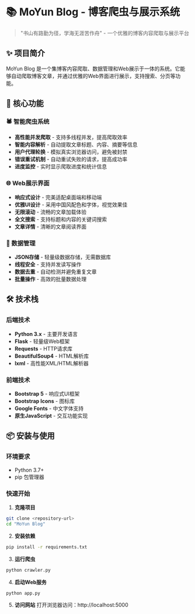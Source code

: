 # 📚 MoYun Blog - 博客爬虫与展示系统

> "书山有路勤为径，学海无涯苦作舟" - 一个优雅的博客内容爬取与展示平台

## ✨ 项目简介

MoYun Blog 是一个集博客内容爬取、数据管理和Web展示于一体的系统。它能够自动爬取博客文章，并通过优雅的Web界面进行展示，支持搜索、分页等功能。

## 🎯 核心功能

### 🕷️ 智能爬虫系统
- **高性能并发爬取** - 支持多线程并发，提高爬取效率
- **智能内容解析** - 自动提取文章标题、内容、摘要等信息
- **用户代理轮换** - 模拟真实浏览器访问，避免被封禁
- **错误重试机制** - 自动重试失败的请求，提高成功率
- **进度监控** - 实时显示爬取进度和统计信息

### 🌐 Web展示界面
- **响应式设计** - 完美适配桌面端和移动端
- **优雅UI设计** - 采用中国风配色和字体，视觉效果佳
- **无限滚动** - 流畅的文章加载体验
- **全文搜索** - 支持标题和内容的关键词搜索
- **文章详情** - 清晰的文章阅读界面

### 💾 数据管理
- **JSON存储** - 轻量级数据存储，无需数据库
- **线程安全** - 支持并发读写操作
- **数据去重** - 自动检测并避免重复文章
- **批量操作** - 高效的批量数据处理

## 🛠️ 技术栈

### 后端技术
- **Python 3.x** - 主要开发语言
- **Flask** - 轻量级Web框架
- **Requests** - HTTP请求库
- **BeautifulSoup4** - HTML解析库
- **lxml** - 高性能XML/HTML解析器

### 前端技术
- **Bootstrap 5** - 响应式UI框架
- **Bootstrap Icons** - 图标库
- **Google Fonts** - 中文字体支持
- **原生JavaScript** - 交互功能实现

## 📦 安装与使用

### 环境要求
- Python 3.7+
- pip 包管理器

### 快速开始

1. **克隆项目**
```bash
git clone <repository-url>
cd "MoYun Blog"
```

2. **安装依赖**
```bash
pip install -r requirements.txt
```

3. **运行爬虫**
```bash
python crawler.py
```

4. **启动Web服务**
```bash
python app.py
```

5. **访问网站**
打开浏览器访问：http://localhost:5000